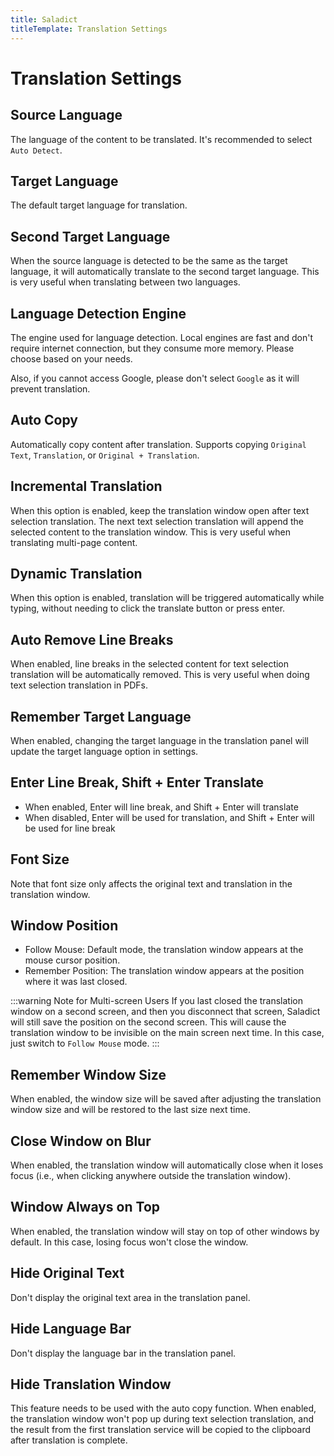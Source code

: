 ```yaml
---
title: Saladict
titleTemplate: Translation Settings
---
```


# Translation Settings

## Source Language

The language of the content to be translated. It's recommended to select `Auto Detect`.

## Target Language

The default target language for translation.

## Second Target Language

When the source language is detected to be the same as the target language, it will automatically translate to the second target language. This is very useful when translating between two languages.

## Language Detection Engine

The engine used for language detection. Local engines are fast and don't require internet connection, but they consume more memory. Please choose based on your needs.

Also, if you cannot access Google, please don't select `Google` as it will prevent translation.

## Auto Copy

Automatically copy content after translation. Supports copying `Original Text`, `Translation`, or `Original + Translation`.

## Incremental Translation

When this option is enabled, keep the translation window open after text selection translation. The next text selection translation will append the selected content to the translation window. This is very useful when translating multi-page content.

## Dynamic Translation

When this option is enabled, translation will be triggered automatically while typing, without needing to click the translate button or press enter.

## Auto Remove Line Breaks

When enabled, line breaks in the selected content for text selection translation will be automatically removed. This is very useful when doing text selection translation in PDFs.

## Remember Target Language

When enabled, changing the target language in the translation panel will update the target language option in settings.

## Enter Line Break, Shift + Enter Translate

- When enabled, Enter will line break, and Shift + Enter will translate
- When disabled, Enter will be used for translation, and Shift + Enter will be used for line break

## Font Size

Note that font size only affects the original text and translation in the translation window.

## Window Position

- Follow Mouse: Default mode, the translation window appears at the mouse cursor position.
- Remember Position: The translation window appears at the position where it was last closed.

:::warning Note for Multi-screen Users
If you last closed the translation window on a second screen, and then you disconnect that screen, Saladict will still save the position on the second screen. This will cause the translation window to be invisible on the main screen next time. In this case, just switch to `Follow Mouse` mode.
:::

## Remember Window Size

When enabled, the window size will be saved after adjusting the translation window size and will be restored to the last size next time.

## Close Window on Blur

When enabled, the translation window will automatically close when it loses focus (i.e., when clicking anywhere outside the translation window).

## Window Always on Top

When enabled, the translation window will stay on top of other windows by default. In this case, losing focus won't close the window.

## Hide Original Text

Don't display the original text area in the translation panel.

## Hide Language Bar

Don't display the language bar in the translation panel.

## Hide Translation Window

This feature needs to be used with the auto copy function. When enabled, the translation window won't pop up during text selection translation, and the result from the first translation service will be copied to the clipboard after translation is complete.
